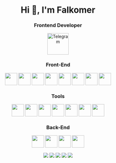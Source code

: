 <div id="header" align="center" >
	<h1>Hi 👋, I'm Falkomer</h1>
	<h3>Frontend Developer</h3>
</div>

<div id="socials" align="center">
	<a href="https://t.me/Falkomer">
		<img src="https://upload.wikimedia.org/wikipedia/commons/8/82/Telegram_logo.svg" width="70px" height="70px" alt="Telegram"/>
	</a>
</div>



<div align="center">
    <h3>Front-End</h3>
    <img src="https://cdn.jsdelivr.net/gh/devicons/devicon/icons/html5/html5-original.svg" width="40" height="40" />
    <img src="https://cdn.jsdelivr.net/gh/devicons/devicon/icons/css3/css3-original.svg" width="40" height="40" />
    <img src="https://cdn.jsdelivr.net/gh/devicons/devicon/icons/sass/sass-original.svg" width="40" height="40" />
    <img src="https://cdn.jsdelivr.net/gh/devicons/devicon/icons/javascript/javascript-original.svg" width="40" height="40" />
    <img src="https://cdn.jsdelivr.net/gh/devicons/devicon/icons/typescript/typescript-original.svg" width="40" height="40" />
    <img src="https://cdn.jsdelivr.net/gh/devicons/devicon/icons/react/react-original.svg" width="40" height="40" />
    <img src="https://cdn.jsdelivr.net/gh/devicons/devicon/icons/redux/redux-original.svg" width="40" height="40" />
    <img src="https://cdn.worldvectorlogo.com/logos/mobx.svg" width="40" height="40"/>
</div>
<div align="center">
    <h3>Tools</h3>
    <img src="https://cdn.jsdelivr.net/gh/devicons/devicon/icons/figma/figma-original.svg" width="40" height="40" />
    <img src="https://cdn.worldvectorlogo.com/logos/draw-io.svg" width="40" height="40" />
    <img src="https://cdn.worldvectorlogo.com/logos/webstorm-icon.svg" width="40" height="40" />
    <img src="https://cdn.worldvectorlogo.com/logos/vitejs.svg" width="40" height="40" />
    <img src="https://cdn.jsdelivr.net/gh/devicons/devicon/icons/git/git-plain.svg" width="40" height="40" />
    <img src="https://cdn.jsdelivr.net/gh/devicons/devicon/icons/npm/npm-original-wordmark.svg" width="40" height="40" />
    <img src="https://www.svgrepo.com/show/353904/insomnia.svg" width="40" height="40"/>
</div>
<div align="center">
    <h3>Back-End</h3>
    <img src="https://www.vectorlogo.zone/logos/nestjs/nestjs-icon.svg" width="40" height="40"/>
    <img src="https://cdn.worldvectorlogo.com/logos/mongodb-icon-1.svg" width="40" height="40"/>
    <img src="https://cdn.worldvectorlogo.com/logos/postgresql.svg" width="40" height="40"/>
    <img class="whiteBG" src="https://www.vectorlogo.zone/logos/expressjs/expressjs-icon.svg" width="40" height="40"/>
</div>

<div align="center">

![](http://github-profile-summary-cards.vercel.app/api/cards/profile-details?username=F41k0m3r&theme=monokai)
![](http://github-profile-summary-cards.vercel.app/api/cards/repos-per-language?username=F41k0m3r&theme=monokai)
![](http://github-profile-summary-cards.vercel.app/api/cards/most-commit-language?username=F41k0m3r&theme=monokai)
![](http://github-profile-summary-cards.vercel.app/api/cards/stats?username=F41k0m3r&theme=monokai)
![](http://github-profile-summary-cards.vercel.app/api/cards/productive-time?username=F41k0m3r&theme=monokai&utcOffset=8)

</div>
